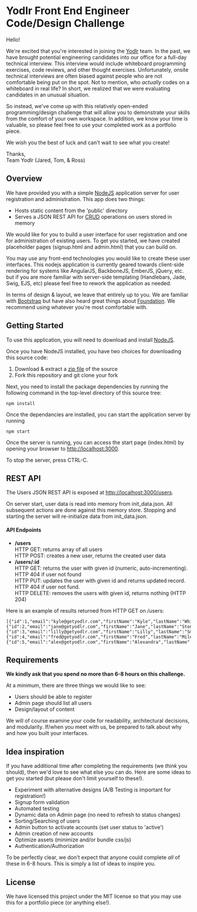 # Yodlr Front End Engineer Code/Design Challenge

Hello!

We're excited that you're interested in joining the [Yodlr](https://getyodlr.com) team. In the past, we have
brought potential engineering candidates into our office for a full-day
technical interview. This interview would include whiteboard programming
exercises, code reviews, and other thought exercises. Unfortunately, onsite technical interviews are often biased against people who are not comfortable being put on the spot. Not to mention, who _actually_ codes on a whiteboard in real life? In short, we realized that we
were evaluating candidates in an unusual situation.

So instead, we've come up with this relatively open-ended programming/design
challenge that will allow you to demonstrate your skills from the comfort
of your own workspace. In addition, we know your time is valuable, so please
feel free to use your completed work as a portfolio piece.

We wish you the best of luck and can't wait to see what you create!

Thanks,  
Team Yodlr (Jared, Tom, & Ross)

## Overview

We have provided you with a simple [NodeJS](https://nodejs.org)
application server for user registration and administration.
This app does two things:

- Hosts static content from the 'public' directory
- Serves a JSON REST API for [CRUD](http://en.wikipedia.org/wiki/Create,_read,_update_and_delete) operations on users stored in memory

We would like for you to build a user interface for user registration and one for administration of existing users. To get you started, we have created placeholder pages (signup.html and admin.html) that you can build on.

You may use any front-end technologies you would like to create these user interfaces. This nodejs application is currently geared towards client-side rendering for systems like AngularJS, BackboneJS, EmberJS, jQuery, etc. but if you are more familiar with server-side templating (Handlebars, Jade, Swig, EJS, etc) please feel free to rework the application as needed.

In terms of design & layout, we leave that entirely up to you. We are familiar with [Bootstrap](getbootstrap.com) but have also heard great things about [Foundation](foundation.zurb.com). We recommend using whatever you're most comfortable with.

## Getting Started

To use this application, you will need to download and install [NodeJS](http://nodejs.org/download/).

Once you have NodeJS installed, you have two choices for downloading this source code:

1. Download & extract a [zip file](https://github.com/yodlr/frontend-code-challenge/archive/master.zip) of the source
2. Fork this repository and git clone your fork

Next, you need to install the package dependencies by running the following command in the top-level directory of this source tree:

```
npm install
```

Once the dependancies are installed, you can start the application server by running

```
npm start
```

Once the server is running, you can access the start page (index.html) by opening your browser to [http://localhost:3000](http://localhost:3000).

To stop the server, press CTRL-C.

## REST API

The Users JSON REST API is exposed at [http://localhost:3000/users](http://localhost:3000).

On server start, user data is read into memory from init_data.json. All subsequent actions are done against this memory store. Stopping and starting the server will re-initialize data from init_data.json.

#### API Endpoints

- **/users**  
  HTTP GET: returns array of all users  
  HTTP POST: creates a new user, returns the created user data
- **/users/:id**  
  HTTP GET: returns the user with given id (numeric, auto-incrementing). HTTP 404 if user not found  
  HTTP PUT: updates the user with given id and returns updated record. HTTP 404 if user not fund.  
  HTTP DELETE: removes the users with given id, returns nothing (HTTP 204)

Here is an example of results returned from HTTP GET on /users:

```
[{"id":1,"email":"kyle@getyodlr.com","firstName":"Kyle","lastName":"White","state":"active"},
{"id":2,"email":"jane@getyodlr.com","firstName":"Jane","lastName":"Stone","state":"active"},
{"id":3,"email":"lilly@getyodlr.com","firstName":"Lilly","lastName":"Smith","state":"pending"},
{"id":4,"email":"fred@getyodlr.com","firstName":"Fred","lastName":"Miles","state":"pending"},
{"id":5,"email":"alex@getyodlr.com","firstName":"Alexandra","lastName":"Betts","state":"pending"}]
```

## Requirements

**We kindly ask that you spend no more than 6-8 hours on this challenge.**

At a minimum, there are three things we would like to see:

- Users should be able to register
- Admin page should list all users
- Design/layout of content

We will of course examine your code for readability, architectural decisions, and modularity. If/when you meet with us, be prepared to talk about why and how you built your interfaces.

## Idea inspiration

If you have additional time after completing the requirements (we _think_ you should), then we'd love to see what else you can do. Here are some ideas to get you started (but please don't limit yourself to these!).

- Experiment with alternative designs (A/B Testing is important for registration!)
- Signup form validation
- Automated testing
- Dynamic data on Admin page (no need to refresh to status changes)
- Sorting/Searching of users
- Admin button to activate accounts (set user status to 'active')
- Admin creation of new accounts
- Optimize assets (minimize and/or bundle css/js)
- Authentication/Authorization

To be perfectly clear, we don't expect that anyone could complete _all_ of these in 6-8 hours. This is simply a list of ideas to inspire you.

## License

We have licensed this project under the MIT license so that you may use this for a portfolio piece (or anything else!).
